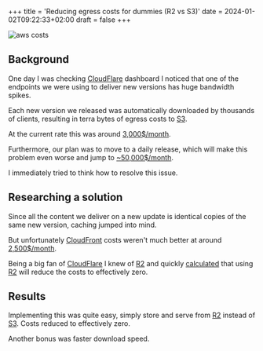 +++
title = 'Reducing egress costs for dummies (R2 vs S3)'
date = 2024-01-02T09:22:33+02:00
draft = false
+++

![aws costs](https://imagedelivery.net/3RKw_J_fJQ_4KpJP3_YgXA/456f2e5a-e6e5-49db-274c-c1de3caa8f00/public)

## Background

One day I was checking [CloudFlare](http://cloudflare.com/) dashboard I noticed that one of the endpoints we were using
to deliver new versions has huge bandwidth spikes.

Each new version we released was automatically downloaded by thousands of clients, resulting in terra bytes of egress
costs to [S3](https://aws.amazon.com/s3/).

At the current rate this was around [3,000$/month](https://calculator.aws/#/createCalculator/S3).

Furthermore, our plan was to move to a daily release, which will make this problem even worse and jump
to [~50,000$/month](https://calculator.aws/#/createCalculator/S3).

I immediately tried to think how to resolve this issue.

## Researching a solution

Since all the content we deliver on a new update is identical copies of the same new version, caching jumped into mind.

But unfortunately [CloudFront](https://aws.amazon.com/cloudfront/) costs weren't much better at
around [2,500$/month](https://calculator.aws/#/createCalculator/CloudFront).

Being a big fan of [CloudFlare](http://cloudflare.com/) I knew
of [R2](https://www.cloudflare.com/developer-platform/r2/) and
quickly [calculated](https://www.cloudflare.com/pg-cloudflare-r2-vs-aws-s3/#htmlIdPlansMatrix) that
using [R2](https://www.cloudflare.com/developer-platform/r2/) will reduce the costs to effectively zero.

## Results

Implementing this was quite easy, simply store and serve from [R2](https://www.cloudflare.com/developer-platform/r2/)
instead of [S3](https://aws.amazon.com/s3/). Costs reduced to effectively zero.

Another bonus was faster download speed.

 